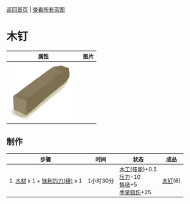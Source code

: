 [返回首页](index.md)   |  [查看所有蓝图](blueprint.md)
# 木钉  
>   
  
  属性  |   图片   
 ----  |  ----:   
   |  ![](Sprite/Treenail.png)   
  
## 制作  
步骤  |  时间  |  状态  |  成品  
----  |  ----  |  ----  |  ----  
1. [木材](Wood.md) x 1 + [锋利的刀(组)](GpTag_CutterAdv.md) x 1  |  1小时30分  |  [木工(技能)](Skill_Woodworking.md)+0.5<br>[压力](Stress.md)-10<br>[情绪](Morale.md)+5<br>[手掌损伤](HandDamage.md)+25  |  [木钉](Treenail.md)(6)  
